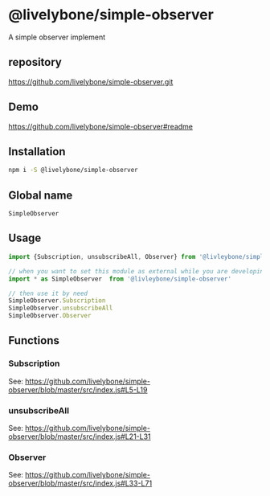 # @livelybone/simple-observer
A simple observer implement

## repository
https://github.com/livelybone/simple-observer.git

## Demo
https://github.com/livelybone/simple-observer#readme

## Installation
```bash
npm i -S @livelybone/simple-observer
```

## Global name
`SimpleObserver`

## Usage
```js
import {Subscription, unsubscribeAll, Observer} from '@livleybone/simple-observer'
```

```js
// when you want to set this module as external while you are developing another module, you should import it like this
import * as SimpleObserver  from '@livleybone/simple-observer'

// then use it by need
SimpleObserver.Subscription
SimpleObserver.unsubscribeAll
SimpleObserver.Observer
```

## Functions 

### Subscription
See: https://github.com/livelybone/simple-observer/blob/master/src/index.js#L5-L19

### unsubscribeAll
See: https://github.com/livelybone/simple-observer/blob/master/src/index.js#L21-L31

### Observer
See: https://github.com/livelybone/simple-observer/blob/master/src/index.js#L33-L71
